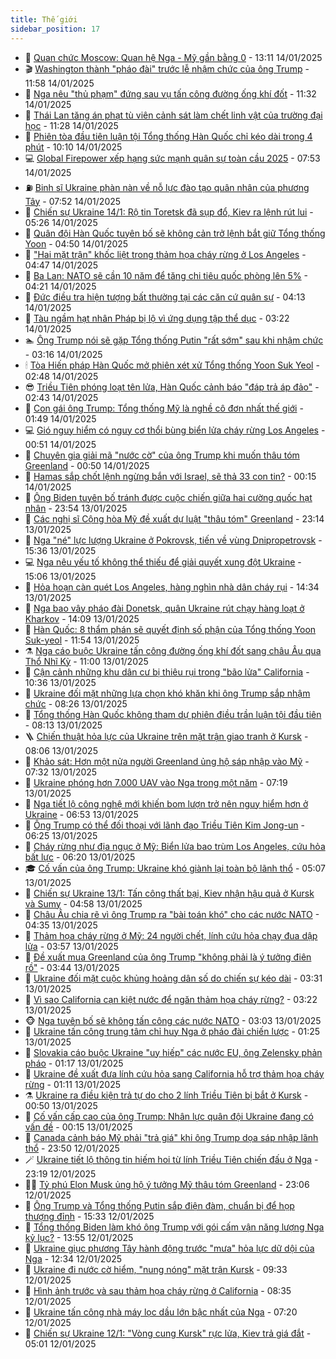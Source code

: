 ```yaml
---
title: Thế giới
sidebar_position: 17
---
```


<!-- dantri-the-gioi:START -->
- 🌋 [Quan chức Moscow: Quan hệ Nga - Mỹ gần bằng 0](https://dantri.com.vn/the-gioi/quan-chuc-moscow-quan-he-nga-my-gan-bang-0-20250114200551560.htm) - 13:11 14/01/2025
- 🎬 [Washington thành &quot;pháo đài&quot; trước lễ nhậm chức của ông Trump](https://dantri.com.vn/the-gioi/washington-thanh-phao-dai-truoc-le-nham-chuc-cua-ong-trump-20250114184042644.htm) - 11:58 14/01/2025
- 🧰 [Nga nêu &quot;thủ phạm&quot; đứng sau vụ tấn công đường ống khí đốt](https://dantri.com.vn/the-gioi/nga-neu-thu-pham-dung-sau-vu-tan-cong-duong-ong-khi-dot-20250114165508829.htm) - 11:32 14/01/2025
- 🌋 [Thái Lan tăng án phạt tù viên cảnh sát làm chết linh vật của trường đại học](https://dantri.com.vn/the-gioi/thai-lan-tang-an-phat-tu-vien-canh-sat-lam-chet-linh-vat-cua-truong-dai-hoc-20250114153140453.htm) - 11:28 14/01/2025
- 🗽 [Phiên tòa đầu tiên luận tội Tổng thống Hàn Quốc chỉ kéo dài trong 4 phút](https://dantri.com.vn/the-gioi/phien-toa-dau-tien-luan-toi-tong-thong-han-quoc-chi-keo-dai-trong-4-phut-20250114170847184.htm) - 10:10 14/01/2025
- 💻 [Global Firepower xếp hạng sức mạnh quân sự toàn cầu 2025](https://dantri.com.vn/the-gioi/global-firepower-xep-hang-suc-manh-quan-su-toan-cau-2025-20250114144017217.htm) - 07:53 14/01/2025
- ⛽️ [Binh sĩ Ukraine phàn nàn về nỗ lực đào tạo quân nhân của phương Tây](https://dantri.com.vn/the-gioi/binh-si-ukraine-phan-nan-ve-no-luc-dao-tao-quan-nhan-cua-phuong-tay-20250114144917643.htm) - 07:52 14/01/2025
- 🤩 [Chiến sự Ukraine 14/1: Rộ tin Toretsk đã sụp đổ, Kiev ra lệnh rút lui](https://dantri.com.vn/the-gioi/chien-su-ukraine-141-ro-tin-toretsk-da-sup-do-kiev-ra-lenh-rut-lui-20250114115422775.htm) - 05:26 14/01/2025
- 🧐 [Quân đội Hàn Quốc tuyên bố sẽ không cản trở lệnh bắt giữ Tổng thống Yoon](https://dantri.com.vn/the-gioi/quan-doi-han-quoc-tuyen-bo-se-khong-can-tro-lenh-bat-giu-tong-thong-yoon-20250114111141045.htm) - 04:50 14/01/2025
- 🎊 [&quot;Hai mặt trận&quot; khốc liệt trong thảm họa cháy rừng ở Los Angeles](https://dantri.com.vn/the-gioi/hai-mat-tran-khoc-liet-trong-tham-hoa-chay-rung-o-los-angeles-20250113111656663.htm) - 04:47 14/01/2025
- 📝 [Ba Lan: NATO sẽ cần 10 năm để tăng chi tiêu quốc phòng lên 5%](https://dantri.com.vn/the-gioi/ba-lan-nato-se-can-10-nam-de-tang-chi-tieu-quoc-phong-len-5-20250114111756939.htm) - 04:21 14/01/2025
- 🤡 [Đức điều tra hiện tượng bất thường tại các căn cứ quân sự](https://dantri.com.vn/the-gioi/duc-dieu-tra-hien-tuong-bat-thuong-tai-cac-can-cu-quan-su-20250114110546288.htm) - 04:13 14/01/2025
- 🥷 [Tàu ngầm hạt nhân Pháp bị lộ vì ứng dụng tập thể dục](https://dantri.com.vn/the-gioi/tau-ngam-hat-nhan-phap-bi-lo-vi-ung-dung-tap-the-duc-20250114095111920.htm) - 03:22 14/01/2025
- 🏊 [Ông Trump nói sẽ gặp Tổng thống Putin &quot;rất sớm&quot; sau khi nhậm chức](https://dantri.com.vn/the-gioi/ong-trump-noi-se-gap-tong-thong-putin-rat-som-sau-khi-nham-chuc-20250114095752478.htm) - 03:16 14/01/2025
- 🕯 [Tòa Hiến pháp Hàn Quốc mở phiên xét xử Tổng thống Yoon Suk Yeol](https://dantri.com.vn/the-gioi/toa-hien-phap-han-quoc-mo-phien-xet-xu-tong-thong-yoon-suk-yeol-20250114093528032.htm) - 02:48 14/01/2025
- 😎 [Triều Tiên phóng loạt tên lửa, Hàn Quốc cảnh báo &quot;đáp trả áp đảo&quot;](https://dantri.com.vn/the-gioi/trieu-tien-phong-loat-ten-lua-han-quoc-canh-bao-dap-tra-ap-dao-20250114093659669.htm) - 02:43 14/01/2025
- 🌈 [Con gái ông Trump: Tổng thống Mỹ là nghề cô đơn nhất thế giới](https://dantri.com.vn/the-gioi/con-gai-ong-trump-tong-thong-my-la-nghe-co-don-nhat-the-gioi-20250114083425110.htm) - 01:49 14/01/2025
- 💻 [Gió nguy hiểm có nguy cơ thổi bùng biển lửa cháy rừng Los Angeles](https://dantri.com.vn/the-gioi/gio-nguy-hiem-co-nguy-co-thoi-bung-bien-lua-chay-rung-los-angeles-20250114073927775.htm) - 00:51 14/01/2025
- 🤖 [Chuyên gia giải mã &quot;nước cờ&quot; của ông Trump khi muốn thâu tóm Greenland](https://dantri.com.vn/the-gioi/chuyen-gia-giai-ma-nuoc-co-cua-ong-trump-khi-muon-thau-tom-greenland-20250114071358542.htm) - 00:50 14/01/2025
- 🦏 [Hamas sắp chốt lệnh ngừng bắn với Israel, sẽ thả 33 con tin?](https://dantri.com.vn/the-gioi/hamas-sap-chot-lenh-ngung-ban-voi-israel-se-tha-33-con-tin-20250114071254128.htm) - 00:15 14/01/2025
- 🌁 [Ông Biden tuyên bố tránh được cuộc chiến giữa hai cường quốc hạt nhân](https://dantri.com.vn/the-gioi/ong-biden-tuyen-bo-tranh-duoc-cuoc-chien-giua-hai-cuong-quoc-hat-nhan-20250114064647579.htm) - 23:54 13/01/2025
- 🐘 [Các nghị sĩ Cộng hòa Mỹ đề xuất dự luật &quot;thâu tóm&quot; Greenland](https://dantri.com.vn/the-gioi/cac-nghi-si-cong-hoa-my-de-xuat-du-luat-thau-tom-greenland-20250114060826616.htm) - 23:14 13/01/2025
- 🥷 [Nga &quot;né&quot; lực lượng Ukraine ở Pokrovsk, tiến về vùng Dnipropetrovsk](https://dantri.com.vn/the-gioi/nga-ne-luc-luong-ukraine-o-pokrovsk-tien-ve-vung-dnipropetrovsk-20250113145049907.htm) - 15:36 13/01/2025
- 💻 [Nga nêu yếu tố không thể thiếu để giải quyết xung đột Ukraine](https://dantri.com.vn/the-gioi/nga-neu-yeu-to-khong-the-thieu-de-giai-quyet-xung-dot-ukraine-20250113212356485.htm) - 15:06 13/01/2025
- 🎡 [Hỏa hoạn càn quét Los Angeles, hàng nghìn nhà dân cháy rụi](https://dantri.com.vn/the-gioi/hoa-hoan-can-quet-los-angeles-hang-nghin-nha-dan-chay-rui-20250113203123269.htm) - 14:34 13/01/2025
- 🧰 [Nga bao vây pháo đài Donetsk, quân Ukraine rút chạy hàng loạt ở Kharkov](https://dantri.com.vn/the-gioi/nga-bao-vay-phao-dai-donetsk-quan-ukraine-rut-chay-hang-loat-o-kharkov-20250113210328339.htm) - 14:09 13/01/2025
- 🥸 [Hàn Quốc: 8 thẩm phán sẽ quyết định số phận của Tổng thống Yoon Suk-yeol](https://dantri.com.vn/the-gioi/han-quoc-8-tham-phan-se-quyet-dinh-so-phan-cua-tong-thong-yoon-suk-yeol-20250113182223199.htm) - 11:54 13/01/2025
- ⚗️ [Nga cáo buộc Ukraine tấn công đường ống khí đốt sang châu Âu qua Thổ Nhĩ Kỳ](https://dantri.com.vn/the-gioi/nga-cao-buoc-ukraine-tan-cong-duong-ong-khi-dot-sang-chau-au-qua-tho-nhi-ky-20250113165446884.htm) - 11:00 13/01/2025
- 🌮 [Cận cảnh những khu dân cư bị thiêu rụi trong &quot;bão lửa&quot; California](https://dantri.com.vn/the-gioi/can-canh-nhung-khu-dan-cu-bi-thieu-rui-trong-bao-lua-california-20250113164418848.htm) - 10:36 13/01/2025
- 🎃 [Ukraine đối mặt những lựa chọn khó khăn khi ông Trump sắp nhậm chức](https://dantri.com.vn/the-gioi/ukraine-doi-mat-nhung-lua-chon-kho-khan-khi-ong-trump-sap-nham-chuc-20250113150334600.htm) - 08:26 13/01/2025
- 💫 [Tổng thống Hàn Quốc không tham dự phiên điều trần luận tội đầu tiên](https://dantri.com.vn/the-gioi/tong-thong-han-quoc-khong-tham-du-phien-dieu-tran-luan-toi-dau-tien-20250113151317784.htm) - 08:13 13/01/2025
- 🪜 [Chiến thuật hỏa lực của Ukraine trên mặt trận giao tranh ở Kursk](https://dantri.com.vn/the-gioi/chien-thuat-hoa-luc-cua-ukraine-tren-mat-tran-giao-tranh-o-kursk-20250113144340998.htm) - 08:06 13/01/2025
- 🌋 [Khảo sát: Hơn một nửa người Greenland ủng hộ sáp nhập vào Mỹ](https://dantri.com.vn/the-gioi/khao-sat-hon-mot-nua-nguoi-greenland-ung-ho-sap-nhap-vao-my-20250113142917440.htm) - 07:32 13/01/2025
- 🦏 [Ukraine phóng hơn 7.000 UAV vào Nga trong một năm](https://dantri.com.vn/the-gioi/ukraine-phong-hon-7000-uav-vao-nga-trong-mot-nam-20250113141453349.htm) - 07:19 13/01/2025
- 👀 [Nga tiết lộ công nghệ mới khiến bom lượn trở nên nguy hiểm hơn ở Ukraine](https://dantri.com.vn/the-gioi/nga-tiet-lo-cong-nghe-moi-khien-bom-luon-tro-nen-nguy-hiem-hon-o-ukraine-20250113135222404.htm) - 06:53 13/01/2025
- 🧰 [Ông Trump có thể đối thoại với lãnh đạo Triều Tiên Kim Jong-un](https://dantri.com.vn/the-gioi/ong-trump-co-the-doi-thoai-voi-lanh-dao-trieu-tien-kim-jong-un-20250113130455191.htm) - 06:25 13/01/2025
- 🚀 [Cháy rừng như địa ngục ở Mỹ: Biển lửa bao trùm Los Angeles, cứu hỏa bất lực](https://dantri.com.vn/the-gioi/chay-rung-nhu-dia-nguc-o-my-bien-lua-bao-trum-los-angeles-cuu-hoa-bat-luc-20250113130127027.htm) - 06:20 13/01/2025
- 🎓 [Cố vấn của ông Trump: Ukraine khó giành lại toàn bộ lãnh thổ](https://dantri.com.vn/the-gioi/co-van-cua-ong-trump-ukraine-kho-gianh-lai-toan-bo-lanh-tho-20250113112046009.htm) - 05:07 13/01/2025
- 🥸 [Chiến sự Ukraine 13/1: Tấn công thất bại, Kiev nhận hậu quả ở Kursk và Sumy](https://dantri.com.vn/the-gioi/chien-su-ukraine-131-tan-cong-that-bai-kiev-nhan-hau-qua-o-kursk-va-sumy-20250113112542300.htm) - 04:58 13/01/2025
- 🦅 [Châu Âu chia rẽ vì ông Trump ra &quot;bài toán khó&quot; cho các nước NATO](https://dantri.com.vn/the-gioi/chau-au-chia-re-vi-ong-trump-ra-bai-toan-kho-cho-cac-nuoc-nato-20250113104411042.htm) - 04:35 13/01/2025
- 🤭 [Thảm họa cháy rừng ở Mỹ: 24 người chết, lính cứu hỏa chạy đua dập lửa](https://dantri.com.vn/the-gioi/tham-hoa-chay-rung-o-my-24-nguoi-chet-linh-cuu-hoa-chay-dua-dap-lua-20250113104712970.htm) - 03:57 13/01/2025
- 🤖 [Đề xuất mua Greenland của ông Trump &quot;không phải là ý tưởng điên rồ&quot;](https://dantri.com.vn/the-gioi/de-xuat-mua-greenland-cua-ong-trump-khong-phai-la-y-tuong-dien-ro-20250113102029131.htm) - 03:44 13/01/2025
- 🐲 [Ukraine đối mặt cuộc khủng hoảng dân số do chiến sự kéo dài](https://dantri.com.vn/the-gioi/ukraine-doi-mat-cuoc-khung-hoang-dan-so-do-chien-su-keo-dai-20250113102653338.htm) - 03:31 13/01/2025
- 🫣 [Vì sao California cạn kiệt nước để ngăn thảm họa cháy rừng?](https://dantri.com.vn/the-gioi/vi-sao-california-can-kiet-nuoc-de-ngan-tham-hoa-chay-rung-20250113101956552.htm) - 03:22 13/01/2025
- 🐵 [Nga tuyên bố sẽ không tấn công các nước NATO](https://dantri.com.vn/the-gioi/nga-tuyen-bo-se-khong-tan-cong-cac-nuoc-nato-20250113095920514.htm) - 03:03 13/01/2025
- 🫶 [Ukraine tấn công trung tâm chỉ huy Nga ở pháo đài chiến lược](https://dantri.com.vn/the-gioi/ukraine-tan-cong-trung-tam-chi-huy-nga-o-phao-dai-chien-luoc-20250113075005352.htm) - 01:25 13/01/2025
- 💃 [Slovakia cáo buộc Ukraine &quot;uy hiếp&quot; các nước EU, ông Zelensky phản pháo](https://dantri.com.vn/the-gioi/slovakia-cao-buoc-ukraine-uy-hiep-cac-nuoc-eu-ong-zelensky-phan-phao-20250113080624817.htm) - 01:17 13/01/2025
- 💫 [Ukraine đề xuất đưa lính cứu hỏa sang California hỗ trợ thảm họa cháy rừng](https://dantri.com.vn/the-gioi/ukraine-de-xuat-dua-linh-cuu-hoa-sang-california-ho-tro-tham-hoa-chay-rung-20250113074201874.htm) - 01:11 13/01/2025
- ⚗️ [Ukraine ra điều kiện trả tự do cho 2 lính Triều Tiên bị bắt ở Kursk](https://dantri.com.vn/the-gioi/ukraine-ra-dieu-kien-tra-tu-do-cho-2-linh-trieu-tien-bi-bat-o-kursk-20250113072934438.htm) - 00:50 13/01/2025
- 🥷 [Cố vấn cấp cao của ông Trump: Nhân lực quân đội Ukraine đang có vấn đề](https://dantri.com.vn/the-gioi/co-van-cap-cao-cua-ong-trump-nhan-luc-quan-doi-ukraine-dang-co-van-de-20250113070106980.htm) - 00:15 13/01/2025
- 🥸 [Canada cảnh báo Mỹ phải &quot;trả giá&quot; khi ông Trump dọa sáp nhập lãnh thổ](https://dantri.com.vn/the-gioi/canada-canh-bao-my-phai-tra-gia-khi-ong-trump-doa-sap-nhap-lanh-tho-20250113064416336.htm) - 23:50 12/01/2025
- 🪄 [Ukraine tiết lộ thông tin hiếm hoi từ lính Triều Tiên chiến đấu ở Nga](https://dantri.com.vn/the-gioi/ukraine-tiet-lo-thong-tin-hiem-hoi-tu-linh-trieu-tien-chien-dau-o-nga-20250113060958574.htm) - 23:19 12/01/2025
- 🧑‍💻 [Tỷ phú Elon Musk ủng hộ ý tưởng Mỹ thâu tóm Greenland](https://dantri.com.vn/the-gioi/ty-phu-elon-musk-ung-ho-y-tuong-my-thau-tom-greenland-20250113060517650.htm) - 23:06 12/01/2025
- 🤭 [Ông Trump và Tổng thống Putin sắp điện đàm, chuẩn bị để họp thượng đỉnh](https://dantri.com.vn/the-gioi/ong-trump-va-tong-thong-putin-sap-dien-dam-chuan-bi-de-hop-thuong-dinh-20250112222335380.htm) - 15:33 12/01/2025
- 🗽 [Tổng thống Biden làm khó ông Trump với gói cấm vận năng lượng Nga kỷ lục?](https://dantri.com.vn/the-gioi/tong-thong-biden-lam-kho-ong-trump-voi-goi-cam-van-nang-luong-nga-ky-luc-20250112204536829.htm) - 13:55 12/01/2025
- 🤖 [Ukraine giục phương Tây hành động trước &quot;mưa&quot; hỏa lực dữ dội của Nga](https://dantri.com.vn/the-gioi/ukraine-giuc-phuong-tay-hanh-dong-truoc-mua-hoa-luc-du-doi-cua-nga-20250112192633582.htm) - 12:34 12/01/2025
- 🌈 [Ukraine đi nước cờ hiểm, &quot;nung nóng&quot; mặt trận Kursk](https://dantri.com.vn/the-gioi/ukraine-di-nuoc-co-hiem-nung-nong-mat-tran-kursk-20250112161402195.htm) - 09:33 12/01/2025
- 🤩 [Hình ảnh trước và sau thảm họa cháy rừng ở California](https://dantri.com.vn/the-gioi/hinh-anh-truoc-va-sau-tham-hoa-chay-rung-o-california-20250112150549423.htm) - 08:35 12/01/2025
- 🤗 [Ukraine tấn công nhà máy lọc dầu lớn bậc nhất của Nga](https://dantri.com.vn/the-gioi/ukraine-tan-cong-nha-may-loc-dau-lon-bac-nhat-cua-nga-20250112141447991.htm) - 07:20 12/01/2025
- 🙉 [Chiến sự Ukraine 12/1: &quot;Vòng cung Kursk&quot; rực lửa, Kiev trả giá đắt](https://dantri.com.vn/the-gioi/chien-su-ukraine-121-vong-cung-kursk-ruc-lua-kiev-tra-gia-dat-20250112110355735.htm) - 05:01 12/01/2025<!-- dantri-the-gioi:END -->
